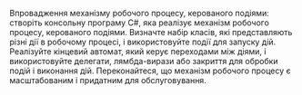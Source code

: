 Впровадження механізму робочого процесу, керованого подіями: створіть консольну програму C#, яка реалізує механізм робочого процесу, керованого подіями. Визначте набір класів, які представляють різні дії в робочому процесі, і використовуйте події для запуску дій. Реалізуйте кінцевий автомат, який керує переходами між діями, і використовуйте делегати, лямбда-вирази або закриття для обробки подій і виконання дій. Переконайтеся, що механізм робочого процесу є масштабованим і придатним для обслуговування.

